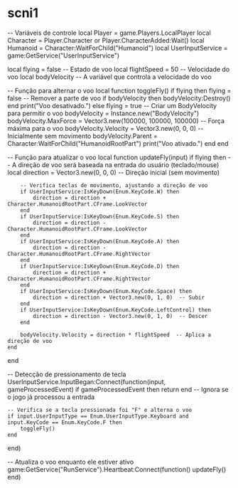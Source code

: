# scni1

-- Variáveis de controle
local Player = game.Players.LocalPlayer
local Character = Player.Character or Player.CharacterAdded:Wait()
local Humanoid = Character:WaitForChild("Humanoid")
local UserInputService = game:GetService("UserInputService")

local flying = false  -- Estado de voo
local flightSpeed = 50  -- Velocidade do voo
local bodyVelocity  -- A variável que controla a velocidade do voo

-- Função para alternar o voo
local function toggleFly()
    if flying then
        flying = false
        -- Remover a parte de voo
        if bodyVelocity then
            bodyVelocity:Destroy()
        end
        print("Voo desativado.")
    else
        flying = true
        -- Criar um BodyVelocity para permitir o voo
        bodyVelocity = Instance.new("BodyVelocity")
        bodyVelocity.MaxForce = Vector3.new(100000, 100000, 100000)  -- Força máxima para o voo
        bodyVelocity.Velocity = Vector3.new(0, 0, 0)  -- Inicialmente sem movimento
        bodyVelocity.Parent = Character:WaitForChild("HumanoidRootPart")
        print("Voo ativado.")
    end
end

-- Função para atualizar o voo
local function updateFly(input)
    if flying then
        -- A direção de voo será baseada na entrada do usuário (teclado/mouse)
        local direction = Vector3.new(0, 0, 0)  -- Direção inicial (sem movimento)
        
        -- Verifica teclas de movimento, ajustando a direção de voo
        if UserInputService:IsKeyDown(Enum.KeyCode.W) then
            direction = direction + Character.HumanoidRootPart.CFrame.LookVector
        end
        if UserInputService:IsKeyDown(Enum.KeyCode.S) then
            direction = direction - Character.HumanoidRootPart.CFrame.LookVector
        end
        if UserInputService:IsKeyDown(Enum.KeyCode.A) then
            direction = direction - Character.HumanoidRootPart.CFrame.RightVector
        end
        if UserInputService:IsKeyDown(Enum.KeyCode.D) then
            direction = direction + Character.HumanoidRootPart.CFrame.RightVector
        end
        if UserInputService:IsKeyDown(Enum.KeyCode.Space) then
            direction = direction + Vector3.new(0, 1, 0)  -- Subir
        end
        if UserInputService:IsKeyDown(Enum.KeyCode.LeftControl) then
            direction = direction - Vector3.new(0, 1, 0)  -- Descer
        end
        
        bodyVelocity.Velocity = direction * flightSpeed  -- Aplica a direção de voo
    end
end

-- Detecção de pressionamento de tecla
UserInputService.InputBegan:Connect(function(input, gameProcessedEvent)
    if gameProcessedEvent then return end  -- Ignora se o jogo já processou a entrada

    -- Verifica se a tecla pressionada foi "F" e alterna o voo
    if input.UserInputType == Enum.UserInputType.Keyboard and input.KeyCode == Enum.KeyCode.F then
        toggleFly()
    end
end)

-- Atualiza o voo enquanto ele estiver ativo
game:GetService("RunService").Heartbeat:Connect(function()
    updateFly()
end)
